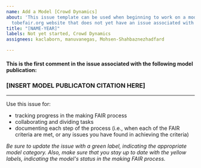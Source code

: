 ```yaml
---
name: Add a Model [Crowd Dynamics]
about: 'This issue template can be used when beginning to work on a model from the
  tobefair.org website that does not yet have an issue associated with it. '
title: "[NAME-YEAR]"
labels: Not yet started, Crowd Dynamics
assignees: kaclaborn, manuvanegas, Mohsen-Shahbaznezhadfard

---
```


#### This is the first comment in the issue associated with the following model publication:

### __[INSERT MODEL PUBLICATON CITATION HERE]__

<hr>

Use this issue for: 
* tracking progress in the making FAIR process
* collaborating and dividing tasks
* documenting each step of the process (i.e., when each of the FAIR criteria are met, or any issues you have found in achieving the criteria)

_Be sure to update the issue with a green label, indicating the appropriate model category. Also, make sure that you stay up to date with the yellow labels, indicating the model's status in the making FAIR process._
